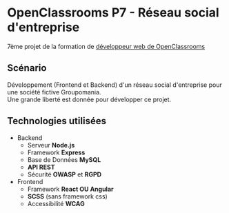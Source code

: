 # OpenClassrooms P7 - Réseau social d'entreprise
7ème projet de la formation de [développeur web de OpenClassrooms](https://openclassrooms.com/fr/paths/185-developpeur-web)

## Scénario
Développement (Frontend et Backend) d'un réseau social d'entreprise pour une société fictive Groupomania.  
Une grande liberté est donnée pour développer ce projet.

## Technologies utilisées
- Backend
  - Serveur **Node.js**
  - Framework **Express**
  - Base de Données **MySQL**
  - **API REST**
  - Sécurité **OWASP** et **RGPD**
- Frontend
  - Framework **React OU Angular**
  - **SCSS** (sans framework css)
  - Accessibilité **WCAG**
